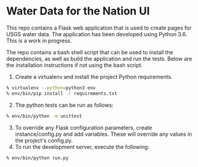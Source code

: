 # Water Data for the Nation UI

This repo contains a Flask web application that is used to create pages for USGS water data. The application
has been developed using Python 3.6. This is a work in progress.

The repo contains a bash shell script that can be used to install the dependencies, as well as build the application and
run the tests. Below are the installation instructions if not using the bash script.

1. Create a virtualenv and install the project Python requirements.
```bash
% virtualenv --python=python3 env
% env/bin/pip install -r requirements.txt
```
2. The python tests can be run as follows:
```bash
% env/bin/python -m unittest
```
3. To override any Flask configuration parameters, create instance/config.py and add variables. These will override
any values in the project's config.py.
4. To run the development server, execute the following:
```bash
% env/bin/python run.py
```